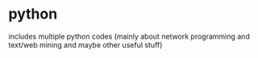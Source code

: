 # python
includes multiple python codes (mainly about network programming and text/web mining and maybe other useful stuff)
